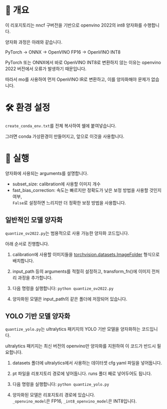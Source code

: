 # 🔎 개요
이 리포지토리는 nncf 구버전을 기반으로 openvino 2022의 int8 양자화를 수행합니다.

양자화 과정은 아래와 같습니다.

PyTorch → ONNX → OpenVINO FP16 → OpenVINO INT8

PyTorch 또는 ONNX에서 바로 OpenVINO INT8로 변환하지 않는 이유는 openvino 2022 버전에서 오류가 발생하기 때문입니다.

따라서 mo를 사용하여 먼저 OpenVINO IR로 변환하고, 이를 양자화해야 문제가 없습니다.


# 🛠️ 환경 설정
`create_conda_env.txt`를 전체 복사하여 쉘에 붙여넣습니다.

그러면 conda 가상환경이 만들어지고, 앞으로 이것을 사용합니다.


# 🎯 실행
양자화에 사용되는 arguments를 설명합니다.

- subset_size: calibration에 사용할 이미지 개수
- fast_bias_correction: 속도는 빠르지만 정확도가 낮은 보정 방법을 사용할 것인지 여부,  
  `False`로 설정하면 느리지만 더 정확한 보정 방법을 사용합니다.


## 일반적인 모델 양자화
`quantize_ov2022.py`는 범용적으로 사용 가능한 양자화 코드입니다.

아래 순서로 진행합니다.

1. calibration에 사용할 이미지들을 
[torchvision.datasets.ImageFolder](https://pytorch.org/vision/stable/generated/torchvision.datasets.ImageFolder.html) 형식으로 배치합니다.

2. input_path 등의 arguments를 적절히 설정하고, transform_fn()에 이미지 전처리 과정을 추가합니다.

3. 다음 명령을 실행합니다: `python quantize_ov2022.py`

4. 양자화된 모델은 input_path의 같은 폴더에 저장되어 있습니다.


## YOLO 기반 모델 양자화
`quantize_yolo.py`는 ultralytics 패키지의 YOLO 기반 모델을 양자화하는 코드입니다.

ultralytics 패키지는 최신 버전의 openvino만 양자화를 지원하여 이 코드가 반드시 필요합니다.

1. datasets 폴더에 ultralytics에서 사용하는 데이터셋 cfg yaml 파일을 넣어둡니다.

2. pt 파일을 리포지토리 경로에 넣어둡니다. runs 폴더 째로 넣어두어도 됩니다.

3. 다음 명령을 실행합니다: `python quantize_yolo.py`

4. 양자화된 모델은 리포지토리 경로에 있습니다.  
   `_openvino_model`은 FP16, `_int8_openvino_model`은 INT8입니다.